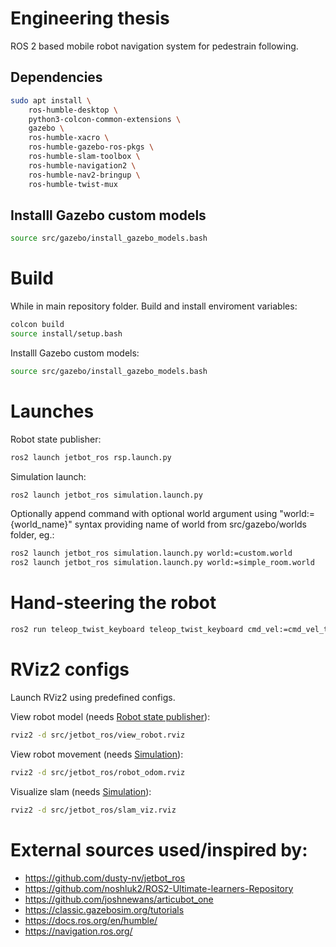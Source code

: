 # Engineering thesis
ROS 2 based mobile robot navigation system for pedestrain following.

##  Dependencies 
```bash
sudo apt install \
    ros-humble-desktop \
    python3-colcon-common-extensions \
    gazebo \
    ros-humble-xacro \
    ros-humble-gazebo-ros-pkgs \
    ros-humble-slam-toolbox \
    ros-humble-navigation2 \
    ros-humble-nav2-bringup \
    ros-humble-twist-mux
```

## Installl Gazebo custom models

```bash
source src/gazebo/install_gazebo_models.bash
```

# Build
While in main repository folder.
Build and install enviroment variables:
```bash
colcon build
source install/setup.bash
```

Installl Gazebo custom models:
```bash
source src/gazebo/install_gazebo_models.bash
```

# Launches

Robot state publisher:
```bash
ros2 launch jetbot_ros rsp.launch.py
```

Simulation launch:
```bash
ros2 launch jetbot_ros simulation.launch.py
```
Optionally append command with optional world argument using "world:={world_name}" syntax providing name of world from src/gazebo/worlds folder, eg.:
```bash
ros2 launch jetbot_ros simulation.launch.py world:=custom.world
ros2 launch jetbot_ros simulation.launch.py world:=simple_room.world
```

# Hand-steering the robot
```bash
ros2 run teleop_twist_keyboard teleop_twist_keyboard cmd_vel:=cmd_vel_teleop
```

# RViz2 configs
Launch RViz2 using predefined configs.

View robot model (needs [Robot state publisher](#launches)):
```bash
rviz2 -d src/jetbot_ros/view_robot.rviz
```

View robot movement (needs [Simulation](#launches)):
```bash
rviz2 -d src/jetbot_ros/robot_odom.rviz
```

Visualize slam (needs [Simulation](#launches)):
```bash
rviz2 -d src/jetbot_ros/slam_viz.rviz
```

# External sources used/inspired by:
 - https://github.com/dusty-nv/jetbot_ros
 - https://github.com/noshluk2/ROS2-Ultimate-learners-Repository
 - https://github.com/joshnewans/articubot_one
 - https://classic.gazebosim.org/tutorials
 - https://docs.ros.org/en/humble/
 - https://navigation.ros.org/